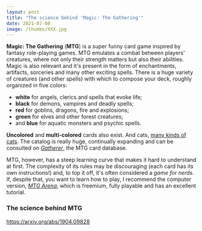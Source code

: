 ```yaml
---
layout: post
title: "The science behind 'Magic: The Gathering'"
date: 2021-07-08
image: /thumbs/XXX.jpg
---
```

**Magic: The Gathering** (**MTG**) is a super funny card game inspired by fantasy role-playing games. MTG emulates a combat between players' creatures, where not only their strength matters but also their abilities. Magic is also relevant and it's present in the form of enchantments, artifacts, sorceries and many other exciting spells. There is a huge variety of creatures (and other spells) with which to compose your deck, roughly organized in five colors:

* **white** for angels, clerics and spells that evoke life;
* **black** for demons, vampires and deadly spells;
* **red** for goblins, dragons, fire and explosions;
* **green** for elves and other forest creatures;
* and **blue** for aquatic monsters and psychic spells.

**Uncolored** and **multi-colored** cards also exist. And cats, [many kinds of cats](https://hobbylark.com/card-games/best-cat-cards-mtg). The catalog is really huge, continually expanding and can be consulted on [*Gatherer*](https://gatherer.wizards.com/Pages/Default.aspx), the MTG card database.

MTG, however, has a steep learning curve that makes it hard to understand at first. The complexity of its rules may be discouraging  (each card has its own instructions!) and, to top it off, it's often considered a *game for nerds*. If, despite that, you want to learn how to play, I recommend the computer version, [*MTG Arena*](https://magic.wizards.com/es/mtgarena), which is freemium, fully playable and has an excellent tutorial.

### The science behind MTG

https://arxiv.org/abs/1904.09828
